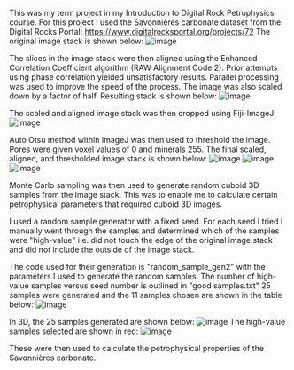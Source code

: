 This was my term project in my Introduction to Digital Rock Petrophysics course.
For this project I used the Savonnières carbonate dataset from the Digital Rocks Portal:
https://www.digitalrocksportal.org/projects/72
The original image stack is shown below:
![image](https://github.com/user-attachments/assets/7174f098-4a48-4f7d-833a-198e552773f3)

The slices in the image stack were then aligned using the Enhanced Correlation Coefficient algorithm (RAW Alignment Code 2). 
Prior attempts using phase correlation yielded unsatisfactory results.
Parallel processing was used to improve the speed of the process.
The image was also scaled down by a factor of half.
Resulting stack is shown below:
![image](https://github.com/user-attachments/assets/30b41282-fd97-4da5-9664-9a75a005b67a)

The scaled and aligned image stack was then cropped using Fiji-ImageJ:
![image](https://github.com/user-attachments/assets/2e06af59-b987-49d1-92e8-5d32e36aa430)

Auto Otsu method within ImageJ was then used to threshold the image. Pores were given voxel values of 0 and minerals 255.
The final scaled, aligned, and thresholded image stack is shown below:
![image](https://github.com/user-attachments/assets/8c016561-35e1-49a5-b25d-5e4d9e1f2236)
![image](https://github.com/user-attachments/assets/f7159a1e-259e-4662-b97a-57ea9f6bd939)
![image](https://github.com/user-attachments/assets/1e0bbbac-9990-4a20-a09c-92d38a10005a)

Monte Carlo sampling was then used to generate random cuboid 3D samples from the image stack.
This was to enable me to calculate certain petrophysical parameters that required cuboid 3D images.

I used a random sample generator with a fixed seed.
For each seed I tried I manually went through the samples and determined which of the samples were
"high-value" i.e. did not touch the edge of the original image stack and did not include the 
outside of the image stack.

The code used for their generation is "random_sample_gen2" with the parameters I used to generate the random samples.
The number of high-value samples versus seed number is outlined in "good samples.txt"
25 samples were generated and the 11 samples chosen are shown in the table below:
![image](https://github.com/user-attachments/assets/4edc8c17-afb6-4a1b-974d-e2e052b0c16c)

In 3D, the 25 samples generated are shown below:
![image](https://github.com/user-attachments/assets/a9e7a156-a1a3-436b-861c-f80f2c6fc1cc)
The high-value samples selected are shown in red:
![image](https://github.com/user-attachments/assets/c9fe1701-81a5-492e-9117-998eb9ddc9b4)

These were then used to calculate the petrophysical properties of the Savonnières carbonate.
